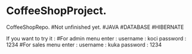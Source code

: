 # CoffeeShopProject.
CoffeeShopRepo.
#Not unfinished yet.
#JAVA
#DATABASE
#HIBERNATE

 If you want to try it : 
#For admin menu enter : username : koci password : 1234
#For sales menu enter : username : kuka password : 1234
